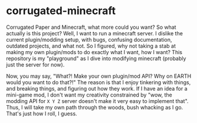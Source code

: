 # corrugated-minecraft
Corrugated Paper and Minecraft, what more could you want? So what actually is this project? Well, I want to run a minecraft server.
I dislike the current plugin/modding setup, with bugs, confusing documentation, outdated projects, and what not.
So I figured, why not taking a stab at making my own plugin/mods to do exactly what I want, how I want?
This repository is my "playground" as I dive into modifying minecraft (probably just the server for now).

Now, you may say, "What?! Make your own plugin/mod API? Why on EARTH would you want to do that?!" The reason is that I enjoy
tinkering with things, and breaking things, and figuring out how they work. If I have an idea for a mini-game mod, I don't
want my creativity constrained by "wow, the modding API for `X Y Z` server doesn't make it very easy to implement that".
Thus, I will take my own path through the woods, bush whacking as I go. That's just how I roll, I guess.
